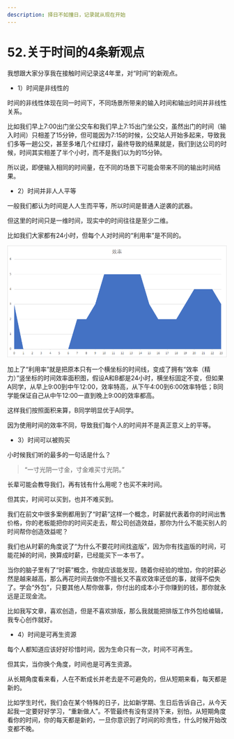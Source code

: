 ```yaml
---
description: 择日不如撞日，记录就从现在开始
---
```


# 52.关于时间的4条新观点

我想跟大家分享我在接触时间记录这4年里，对“时间”的新观点。

* 1）时间是非线性的

时间的非线性体现在同一时间下，不同场景所带来的输入时间和输出时间并非线性关系。

比如我们早上7:00出门坐公交车和我们早上7:15出门坐公交，虽然出门的时间（输入时间）只相差了15分钟，但可能因为7:15的时候，公交站人开始多起来，导致我们多等一趟公交，甚至多堵几个红绿灯，最终导致的结果就是，我们到达公司的时候，时间其实相差了半个小时，而不是我们以为的15分钟。

所以说，即便输入相同的时间量，在不同的场景下可能会带来不同的输出时间结果。

* 2）时间并非人人平等

一般我们都认为时间是人人生而平等，所以时间是普通人逆袭的武器。

但这里的时间只是一维时间，现实中的时间往往是至少二维。

比如我们大家都有24小时，但每个人对时间的“利用率”是不同的。

![](../.gitbook/assets/tu-pian%20%2887%29.png)

加上了“利用率”就是把原本只有一个横坐标的时间线，变成了拥有“效率（精力）”竖坐标的时间效率面积图，假设A和B都是24小时，横坐标固定不变，但如果A同学，从早上9:00到中午12:00，效率特高，从下午4:00到6:00效率特低；B同学能保证自己从中午12:00一直到晚上9:00的效率都高。

这样我们按照面积来算，B同学明显优于A同学。

因为使用时间的效率不同，导致我们每个人的时间并不是真正意义上的平等。

* 3）时间可以被购买

小时候我们听的最多的一句话是什么？

> “一寸光阴一寸金，寸金难买寸光阴。”

长辈可能会教导我们，再有钱有什么用呢？也买不来时间。

但其实，时间可以买到，也并不难买到。

我们在前文中很多案例都用到了“时薪”这样一个概念，时薪就代表着你的时间出售价格，你的老板能把你的时间买走去，帮公司创造效益，那你为什么不能买别人的时间帮你创造效益呢？

我们也从时薪的角度说了“为什么不要花时间找盗版”，因为你有找盗版的时间，可能花掉的时间，换算成时薪，已经能买下一本书了。

当你的脑子里有了“时薪”概念，你就应该能发现，随着你经验的增加，你的时薪必然是越来越高，那么再花时间去做你不擅长又不喜欢效率还低的事，就得不偿失了。学会“外包”，只要其他人帮你做事，你付出的成本小于你赚到的钱，那你就永远是正现金流。

比如我写文章，喜欢创造，但是不喜欢排版，那么我就能把排版工作外包给编辑，我专心创作就好。

* 4）时间是可再生资源

每个人都知道应该好好珍惜时间，因为生命只有一次，时间不可再生。

但其实，当你换个角度，时间也是可再生资源。

从长期角度看来看，人在不断成长并老去是不可避免的，但从短期来看，每天都是新的。

比如学生时代，我们会在某个特殊的日子，比如新学期、生日后告诉自己，从今天起我一定要好好学习，“重新做人”。不管最终有没有坚持下来，别怕，从短期角度看你的时间，你的每天都是新的，一旦你意识到了时间的珍贵性，什么时候开始改变都不晚。

